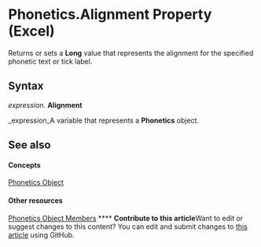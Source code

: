 
# Phonetics.Alignment Property (Excel)

Returns or sets a  **Long** value that represents the alignment for the specified phonetic text or tick label.


## Syntax

 _expression_. **Alignment**

 _expression_A variable that represents a  **Phonetics** object.


## See also


#### Concepts


 [Phonetics Object](77c0c55c-a181-c68a-24ed-e6bcaf514663.md)
#### Other resources


 [Phonetics Object Members](80fd2a10-1727-b652-5f81-6143ae8bead3.md)
****   **Contribute to this article**Want to edit or suggest changes to this content? You can edit and submit changes to  [this article](https://github.com/jhershey00/VBA_Excel_Test/OpenXMLCon/articles/20573e0b-37d4-1600-dcc8-8f05e6a31bb1.md) using GitHub.

